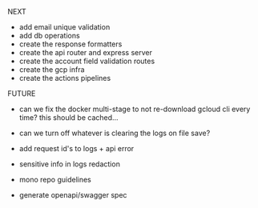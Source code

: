 NEXT

- add email unique validation
- add db operations
- create the response formatters
- create the api router and express server
- create the account field validation routes
- create the gcp infra
- create the actions pipelines

FUTURE

- can we fix the docker multi-stage to not re-download gcloud cli every time? this should be cached...
- can we turn off whatever is clearing the logs on file save?

- add request id's to logs + api error
- sensitive info in logs redaction
- mono repo guidelines
- generate openapi/swagger spec
